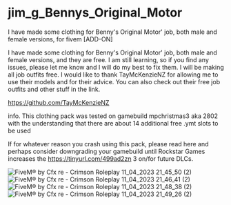 # jim_g_Bennys_Original_Motor

I have made some clothing for Benny's Original Motor' job, both male and female versions, for fivem [ADD-ON]

I have made some clothing for Benny's Original Motor' job, both male and female versions, and they are free. I am still learning, so if you find any issues, please let me know and I will do my best to fix them. I will be making all job outfits free. I would like to thank TayMcKenzieNZ for allowing me to use their models and for their advice. You can also check out their free job outfits and other stuff in the link.

https://github.com/TayMcKenzieNZ

info. This clothing pack was tested on gamebuild mpchristmas3 aka 2802 with the understanding that there are about 14 additional free .ymt slots to be used

If for whatever reason you crash using this pack, please read here and perhaps consider downgrading your gamebuild until Rockstar Games increases the https://tinyurl.com/499ad2zn 3 on/for future DLCs.

![FiveM® by Cfx re - Crimson Roleplay 11_04_2023 21_45_50 (2)](https://user-images.githubusercontent.com/110393030/231289719-61f2dc09-9fdd-49d4-8b75-42b91f6cc3cb.png)
![FiveM® by Cfx re - Crimson Roleplay 11_04_2023 21_46_41 (2)](https://user-images.githubusercontent.com/110393030/231289726-2c7d204d-3fb0-4d61-8915-6280aa319c40.png)
![FiveM® by Cfx re - Crimson Roleplay 11_04_2023 21_48_38 (2)](https://user-images.githubusercontent.com/110393030/231289730-19be65cc-cf61-48e2-bac2-217ccb922f2e.png)
![FiveM® by Cfx re - Crimson Roleplay 11_04_2023 21_49_26 (2)](https://user-images.githubusercontent.com/110393030/231289739-77ca1d74-b822-46fc-a2b0-1fadac88554e.png)

